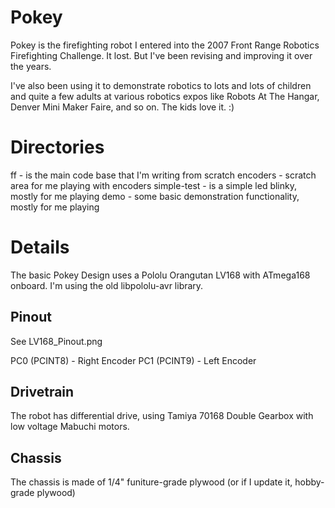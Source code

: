 # Pokey

Pokey is the firefighting robot I entered into the 2007 Front Range Robotics Firefighting Challenge. It lost. But I've been
revising and improving it over the years.

I've also been using it to demonstrate robotics to lots and lots of children and quite a few adults at various robotics
expos like Robots At The Hangar, Denver Mini Maker Faire, and so on.  The kids love it. :)

# Directories

ff - is the main code base that I'm writing from scratch
encoders - scratch area for me playing with encoders
simple-test - is a simple led blinky, mostly for me playing
demo - some basic demonstration functionality, mostly for me playing

# Details

The basic Pokey Design uses a Pololu Orangutan LV168 with ATmega168 onboard. I'm using the old libpololu-avr library.

## Pinout

See LV168_Pinout.png

PC0 (PCINT8) - Right Encoder
PC1 (PCINT9) - Left Encoder

## Drivetrain

The robot has differential drive, using Tamiya 70168 Double Gearbox with low voltage Mabuchi motors.

## Chassis

The chassis is made of 1/4" funiture-grade plywood (or if I update it, hobby-grade plywood)

